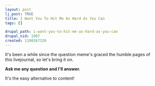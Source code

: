 ```yaml
--- 
layout: post
lj_post: TRUE
title: I Want You To Hit Me As Hard As You Can
tags: []

drupal_path: i-want-you-to-hit-me-as-hard-as-you-can
drupal_nid: 1907
created: 1100167320
---
```

It's been a while since the question meme's graced the humble pages of this livejournal, so let's bring it on.

<b>Ask me any question and I'll answer.</b>

It's the easy alternative to content!
